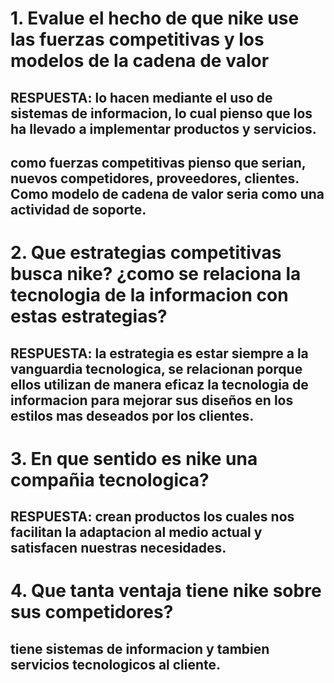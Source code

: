 # 1. Evalue el hecho de que nike use las fuerzas competitivas y los modelos de la cadena de valor
## RESPUESTA: lo hacen mediante el uso de sistemas de informacion, lo cual pienso que los ha llevado a implementar productos y servicios.
## como fuerzas competitivas pienso que serian, nuevos competidores, proveedores, clientes. Como modelo de cadena de valor seria como una actividad de soporte.

# 2. Que estrategias competitivas busca nike? ¿como se relaciona la tecnologia de la informacion con estas estrategias?
## RESPUESTA: la estrategia es estar siempre a la vanguardia tecnologica, se relacionan porque ellos utilizan de manera eficaz la tecnologia de informacion para mejorar sus diseños en los estilos mas deseados por los clientes.

# 3. En que sentido es nike una compañia tecnologica?
## RESPUESTA: crean productos los cuales nos facilitan la adaptacion al medio actual y satisfacen nuestras necesidades.

# 4. Que tanta ventaja tiene nike sobre sus competidores?
## tiene sistemas de informacion y tambien servicios tecnologicos al cliente.

